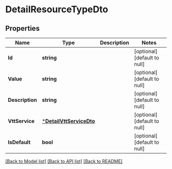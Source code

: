 # DetailResourceTypeDto

## Properties
Name | Type | Description | Notes
------------ | ------------- | ------------- | -------------
**Id** | **string** |  | [optional] [default to null]
**Value** | **string** |  | [optional] [default to null]
**Description** | **string** |  | [optional] [default to null]
**VttService** | [***DetailVttServiceDto**](DetailVttServiceDTO.md) |  | [optional] [default to null]
**IsDefault** | **bool** |  | [optional] [default to null]

[[Back to Model list]](../README.md#documentation-for-models) [[Back to API list]](../README.md#documentation-for-api-endpoints) [[Back to README]](../README.md)


